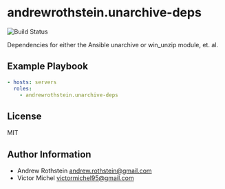 andrewrothstein.unarchive-deps
==============
![Build Status](https://github.com/andrewrothstein/ansible-unarchive-deps/actions/workflows/build.yml/badge.svg)

Dependencies for either the Ansible unarchive or win_unzip module, et. al.

Example Playbook
----------------

```yml
- hosts: servers
  roles:
    - andrewrothstein.unarchive-deps
```

License
-------

MIT

Author Information
------------------

* Andrew Rothstein <andrew.rothstein@gmail.com>
* Victor Michel <victormichel95@gmail.com>
